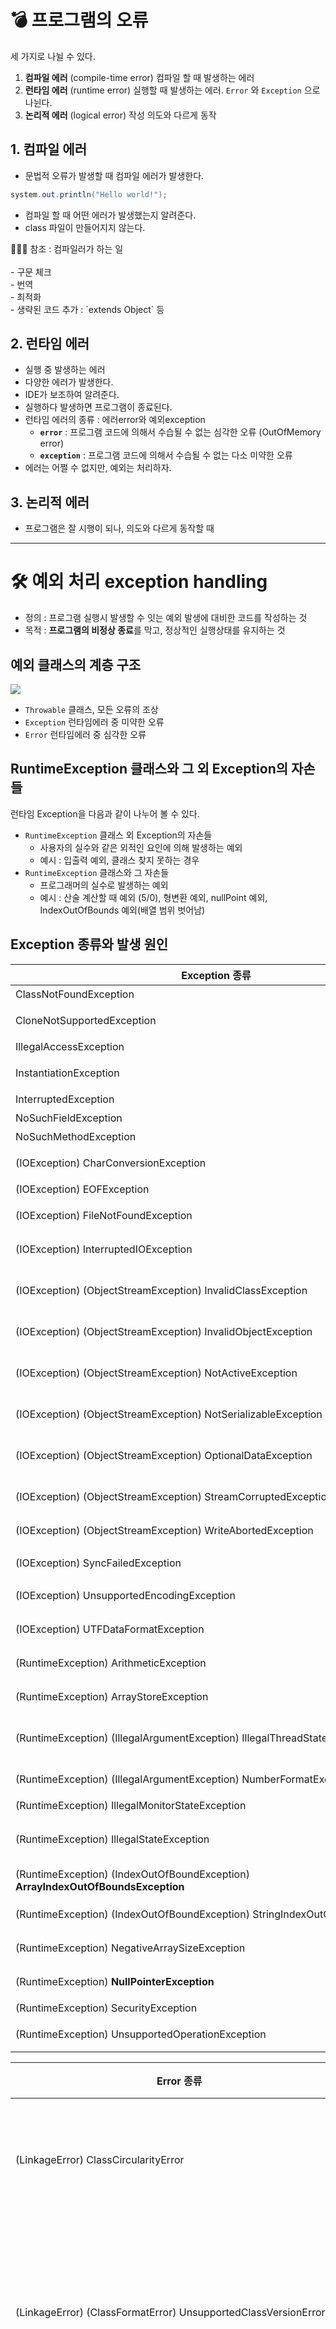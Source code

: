 # 💣 프로그램의 오류

세 가지로 나뉠 수 있다.

1. **컴파일 에러** (compile-time error) 컴파일 할 때 발생하는 에러
2. **런타임 에러** (runtime error) 실행할 때 발생하는 에러. `Error` 와 `Exception` 으로 나뉜다.
3. **논리적 에러** (logical error) 작성 의도와 다르게 동작

## 1. 컴파일 에러

-   문법적 오류가 발생할 때 컴파일 에러가 발생한다.

```java
system.out.println("Hello world!");
```

-   컴파일 할 때 어떤 에러가 발생했는지 알려준다.
-   class 파일이 만들어지지 않는다.

<aside>
👩🏻‍💻 참조 : 컴파일러가 하는 일 <br>
<br>
-   구문 체크<br>
-   번역<br>
-   최적화<br>
-   생략된 코드 추가 : `extends Object` 등<br>

</aside>

## 2. 런타임 에러

-   실행 중 발생하는 에러
-   다양한 에러가 발생한다.
-   IDE가 보조하여 알려준다.
-   실행하다 발생하면 프로그램이 종료된다.
-   런타임 에러의 종류 : 에러error와 예외exception
    -   **`error`** : 프로그램 코드에 의해서 수습될 수 없는 심각한 오류 (OutOfMemory error)
    -   **`exception`** : 프로그램 코드에 의해서 수습될 수 없는 다소 미약한 오류
-   에러는 어쩔 수 없지만, 예외는 처리하자.

## 3. 논리적 에러

-   프로그램은 잘 시행이 되나, 의도와 다르게 동작할 때

---

# 🛠️ 예외 처리 exception handling

-   정의 : 프로그램 실행시 발생할 수 잇는 예외 발생에 대비한 코드를 작성하는 것
-   목적 : **프로그램의 비정상 종료**를 막고, 정상적인 실행상태를 유지하는 것

## 예외 클래스의 계층 구조

![](https://www.notion.so/image/https%3A%2F%2Fs3-us-west-2.amazonaws.com%2Fsecure.notion-static.com%2F8d552bba-31bb-411c-b3b0-652b360a3bd8%2FUntitled.png?id=61097669-fff5-4cfb-b32b-89bdf4ca2909&table=block&spaceId=1feb7462-9c33-4bf1-b0bb-7973d34ffaf2&width=1680&userId=180a704c-6552-4796-9dd2-ab125439ed98&cache=v2)

-   `Throwable` 클래스, 모든 오류의 조상
-   `Exception` 런타임에러 중 미약한 오류
-   `Error` 런타임에러 중 심각한 오류

## RuntimeException 클래스와 그 외 Exception의 자손들
런타임 Exception을 다음과 같이 나누어 볼 수 있다.

-   `RuntimeException` 클래스 외 Exception의 자손들
    -   사용자의 실수와 같은 외적인 요인에 의해 발생하는 예외
    -   예시 : 입출력 예외, 클래스 찾지 못하는 경우
-   `RuntimeException` 클래스와 그 자손들
    -   프로그래머의 실수로 발생하는 예외
    -   예시 : 산술 계산할 때 예외 (5/0), 형변환 예외, nullPoint 예외, IndexOutOfBounds 예외(배열 범위 벗어남)

  
## Exception 종류와 발생 원인

|Exception 종류|발생 원인|
|----------------|---------|
| ClassNotFoundException | 클래스를 발견하지 못함 |
|CloneNotSupportedException|Cloneable 인터페이스 미구현|
|IllegalAccessException|클래스 접근을 못함|
|InstantiationException|추상 클래스나 인터페이스 인스턴화|
| InterruptedException | 쓰레드가 중단 되었을때 |
|NoSuchFieldException|지정된 필드가 없을때 |
| NoSuchMethodException | 지정된 메소드가 없을때 |
| (IOException) CharConversionException | 문자 변환에서 예외가 발생했을때 |
| (IOException) EOFException | 파일의 끝에 도달했을때 |
| (IOException) FileNotFoundException | 파일을 발견하지 않았을 때 |
| (IOException) InterruptedIOException | 입출력 처리가 중단되었을 때 |
| (IOException) (ObjectStreamException) InvalidClassException |클래스 내부의 serialize 처리 문제 발생 |
| (IOException) (ObjectStreamException) InvalidObjectException |  serialize 오브젝트에서 입력 검증 실패 |
| (IOException) (ObjectStreamException) NotActiveException | 스트림 환경이 Active하지 않는데 메소드를 호출한 경우 |
| (IOException) (ObjectStreamException) NotSerializableException | 오브젝트를 serialize할 수 없을 때 |
| (IOException) (ObjectStreamException) OptionalDataException |오브젝트 읽을 때 예상밖의 데이터가 있을 경우 |
| (IOException) (ObjectStreamException) StreamCorruptedException | 읽은 데이터 스트림이 파손되어 있을때 |
| (IOException) (ObjectStreamException) WriteAbortedException | 기록중 예외 발생한 스트림 읽은 경우 
| (IOException) SyncFailedException | FileDescriptor.sync() 호출 실패 시 |
| (IOException) UnsupportedEncodingException | 지정된 문자 부호화 형식 지원안할 때 |
| (IOException) UTFDataFormatException | 부정한 UTF-8방식의 문자열 만날 시 |
| (RuntimeException) ArithmeticException | 제로제산 등의 산술 예외 발생 시 |
| (RuntimeException) ArrayStoreException | 배열에 부정한 형태의 오브젝트 저장 |
| (RuntimeException) (IllegalArgumentException) IllegalThreadStateException | 쓰레드가 요구를 처리하기에는 부적합한 상태일 때 |
| (RuntimeException) (IllegalArgumentException) NumberFormatException | 부적절한 문자열을 수치로 변환할 때 |
| (RuntimeException) IllegalMonitorStateException | 모니터 상태가 부정일때 |
| (RuntimeException) IllegalStateException | 메소드가 요구를 처리하기에는 부적합한 상태일 때 |
| (RuntimeException) (IndexOutOfBoundException) **ArrayIndexOutOfBoundsException** | 범위 밖의 배열 첨자 지정 시 |
| (RuntimeException) (IndexOutOfBoundException) StringIndexOutOfBoundsException | 범위 밖의 String 첨자 지정시 |
| (RuntimeException) NegativeArraySizeException | 배열 크기를 음수로 지정한 경우|
| (RuntimeException) **NullPointerException** | null 오브젝트에 접근한 경우 |
| (RuntimeException) SecurityException| 보안 위반|
| (RuntimeException) UnsupportedOperationException |지원하지 않는 메소드 호출 |

| **Error 종류** | **발생원인** |
|-----------|--------|
| (LinkageError) ClassCircularityError | 클래스 초기화중에 순환 참조를 검출시 |
| (LinkageError) (ClassFormatError) UnsupportedClassVersionError | JVM이 지원되지 않는 버전의 클래스 파일을 읽고자 할때 |
| (LinkageError) ExceptionInInitializerError | 정적 이니셜라이저로 예외가 발생 |
| (LinkageError) (IncompatibleClassChangeError) AbstracMethodError |추상 메소드를 호출했을때 |
| (LinkageError) (IncompatibleClassChangeError) IllegalAccessError | 접근 불가능한 메소드와 필드 사용 시 |
| (LinkageError) (IncompatibleClassChangeError) InstantiationError | 추상클래스나 인터페이스 인스턴스화 |
| (LinkageError) (IncompatibleClassChangeError) NoSuchFieldError | 지정한 필드가 존재하지 않을 때 |
| (LinkageError) (IncompatibleClassChangeError) NoSuchMethodError | 지정한 메소드가 존재하지 않을 때 |
| (LinkageError) NoClassDefFoundError | 클래스 정의가 발견되지 않았을 때 |
| (LinkageError) UnsatisfiedLinkError | 클래스에 포함된 링크 정보를 해결하지 못할 때 |
| (LinkageError) VerifyError | 클래스 파일안에 부적절한 부분이 있을때 |
| ThreadDeath | 쓰레드가 정지해야만 한다는 의미 |
| (VirtualMachineError) InternalError | 내부 에러 |
| (VirtualMachineError) OutOfMemoryError | 메모리부족으로 메모리를 확보 못함 |
| (VirtualMachineError) StackOverflowError | 스택 오버 발생 |
| (VirtualMachineError) UnknownError | 심각한 예외 발생|

---

# 예외 처리 Exception Handling
- 프로그램 실행 시 발생할 수 있는 예외 발생에 대비한 코드를 작성하는 것.
- 프로그램의 비정상 종료를 막고, 정상적인 실행상태를 유지하고자 한다.

## 예외가 주로 발생하는 원인
-   사용자의 잘못된 데이터 입력
-   잘못된 연산
-   개발자가 로직을 잘못 작성
-   하드웨어, 네트워크 오작동
-   시스템 과부하

## 예외 처리 try-catch

```java
try {
	// 예외 발생할 가능성이 있는 문장들
} catch (Exception1 e1) {
	// exception1 에 대한 처리 코드
} catch (Exception2 e2) {
	// exception2 에 대한 처리 코드
} catch (Exception3 e3) {
	// exception3 에 대한 처리 코드
}
```

- 주의 : if문과는 달리 `{}`를 생략할 수 없다.

-  try 블럭 내에서 예외가 발생했다면?
	1. 일치하는 예외 `catch` 블럭이 있는 지 확인
	2. 있다면, `catch` 블럭 내의 코드를 수행하고, `try-catch`를 빠져나가 다음 문장부터 수행한다.
	3. 없다면, 예외는 처리되지 못한다.

- try 블럭 내에서 예외가 발생하지 않았다면?
	1. `catch` 블럭을 거치지 않고 전체 `try-catch` 를 빠져나가 다음 문장부터 수행한다.
	2. 만약 여러개 `catch` 가 있을 경우, 해당하는 예외의 최초 `catch`블록을 수행하고 빠져나온다.

## 예외 객체
### 예외가 발생하면 어떤 일이 일어날까?
```java
try {
	int i = 0/0;
} catch (ArithmeticException ae) {
	ae.printStackTrace();
	System.out.println(ae.getMessage());
} catch (Exception e) {
	// exception3 에 대한 처리 코드
}
```

- 메모리에 예외 객체 생성된다.
	- 위의 예시에서는 `ArithmeticException` 타입인 객체 생성
	- 참조 변수 `ae` 에 객체 주소가 저장된다.
- 객체 안에는 예외 정보가 들어있다.
- 예외 클래스 메서드를 갖고 있다. `printStackTrace()`, `getMessage()` 등...

### 예외 객체의 메서드
- `printStackTrace()`
	- 예외 발생 당시의 호출 스택(Call Stack)에 있었던 메서드의 정보와 예외 메시지를 화면에 출력한다. 반환값은 void.
- `getMessage()`
	- 발생한 예외클래스의 인스턴스에 저장된 메시지 String 타입을 얻을 수 있다.
- `getStackTrace()`
	- jdk1.4 부터 지원, printStackTrace()를 보완, StackTraceElement[] 이라는 문자열 배열로 변경해서 출력하고 저장한다.

## finally
- 프로그램 시행 중 어떤 예외가 발생하더라도 반드시 실행되어야 하는 부분이 있다면 어떻게 할까?
```java
try {
	int i = 0/0;
} catch (ArithmeticException ae) {
	ae.printStackTrace();
	System.out.println(ae.getMessage());
} catch (Exception e) {
	// exception3 에 대한 처리 코드
} finally {
	// 예외에 상관없이 무조건 수행되는 코드
}
```

---

# 예외 발생시키기
- 적극적으로 예외를 발생시킬 수 있다.

### 방법1. `RuntimeException` 을 상속받아 예외를 구현한다.
	- `RuntimeException` : 프로그램 실행시 발생하는 예외

```java
class FoolException extends RuntimeException {
}

public class Sample {
    public void sayNick(String nick) {
        if("fool".equals(nick)) {
            throw new FoolException();
        }
        System.out.println("당신의 별명은 "+nick+" 입니다.");
    }

    public static void main(String[] args) {
        Sample sample = new Sample();
        sample.sayNick("fool");
        sample.sayNick("genious");
    }
}
```

### 방법2. Exception 을 상속받아 구현한다.
- `Exception` 은 컴파일 시 발생하는 예외이다.
- 위와 같은 예시에는 컴파일 오류가 발생한다.
	- 아래처럼 try-catch 구문으로 처리하면 컴파일 오류를 막을 수 있다.

```java
class FoolException extends Exception {
}

public class Sample {
    public void sayNick(String nick) {
        try {
            if("fool".equals(nick)) {
                throw new FoolException();
            }
            System.out.println("당신의 별명은 "+nick+" 입니다.");
        }catch(FoolException e) {
            System.err.println("FoolException이 발생했습니다.");
        }
    }

    public static void main(String[] args) {
        Sample sample = new Sample();
        sample.sayNick("fool");
        sample.sayNick("genious");
    }
}
```